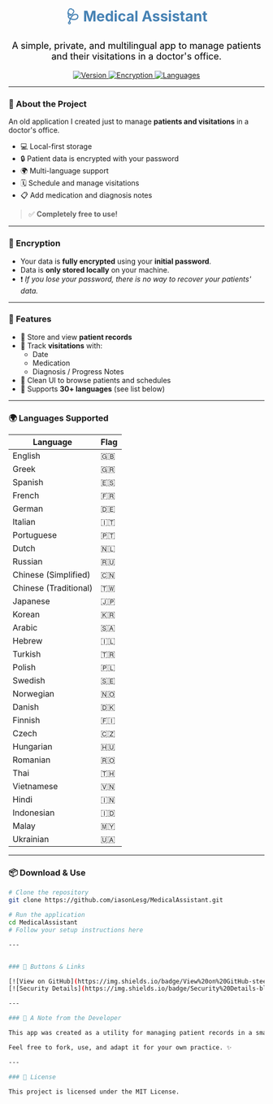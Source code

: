 <h1 align="center" style="color:steelblue;">🩺 Medical Assistant</h1>

<p align="center" style="color:black; font-size:18px;">
A simple, private, and multilingual app to manage patients and their visitations in a doctor's office.
</p>

<p align="center">
  <a href="#features">
    <img src="https://img.shields.io/badge/Version-1.0-steelblue?style=for-the-badge&logo=github" alt="Version">
  </a>
  <a href="#encryption">
    <img src="https://img.shields.io/badge/Encrypted-Yes-black?style=for-the-badge&logo=lock" alt="Encryption">
  </a>
  <a href="#languages-supported">
    <img src="https://img.shields.io/badge/Languages-30+-steelblue?style=for-the-badge&logo=googletranslate" alt="Languages">
  </a>
</p>

---

### 📝 About the Project

An old application I created just to manage **patients and visitations** in a doctor's office.

- 💻 Local-first storage  
- 🔒 Patient data is encrypted with your password  
- 🌍 Multi-language support  
- 🗓️ Schedule and manage visitations  
- 📋 Add medication and diagnosis notes  

> ✅ **Completely free to use!**

---

### 🔐 Encryption

- Your data is **fully encrypted** using your **initial password**.  
- Data is **only stored locally** on your machine.  
- ❗ _If you lose your password, there is no way to recover your patients' data._

---

### 🌟 Features

- 👤 Store and view **patient records**  
- 📅 Track **visitations** with:
  - Date  
  - Medication  
  - Diagnosis / Progress Notes  
- 🧭 Clean UI to browse patients and schedules  
- 💬 Supports **30+ languages** (see list below)

---

### 🌍 Languages Supported

| Language               | Flag |
|------------------------|------|
| English                | 🇬🇧 |
| Greek                  | 🇬🇷 |
| Spanish                | 🇪🇸 |
| French                 | 🇫🇷 |
| German                 | 🇩🇪 |
| Italian                | 🇮🇹 |
| Portuguese             | 🇵🇹 |
| Dutch                  | 🇳🇱 |
| Russian                | 🇷🇺 |
| Chinese (Simplified)   | 🇨🇳 |
| Chinese (Traditional)  | 🇹🇼 |
| Japanese               | 🇯🇵 |
| Korean                 | 🇰🇷 |
| Arabic                 | 🇸🇦 |
| Hebrew                 | 🇮🇱 |
| Turkish                | 🇹🇷 |
| Polish                 | 🇵🇱 |
| Swedish                | 🇸🇪 |
| Norwegian              | 🇳🇴 |
| Danish                 | 🇩🇰 |
| Finnish                | 🇫🇮 |
| Czech                  | 🇨🇿 |
| Hungarian              | 🇭🇺 |
| Romanian               | 🇷🇴 |
| Thai                   | 🇹🇭 |
| Vietnamese             | 🇻🇳 |
| Hindi                  | 🇮🇳 |
| Indonesian             | 🇮🇩 |
| Malay                  | 🇲🇾 |
| Ukrainian              | 🇺🇦 |

---

### 📦 Download & Use

```bash
# Clone the repository
git clone https://github.com/iasonLesg/MedicalAssistant.git

# Run the application
cd MedicalAssistant
# Follow your setup instructions here

---


### 🚀 Buttons & Links

[![View on GitHub](https://img.shields.io/badge/View%20on%20GitHub-steelblue?style=for-the-badge&logo=github)](https://github.com/iasonLesg/MedicalAssistant)
[![Security Details](https://img.shields.io/badge/Security%20Details-black?style=for-the-badge&logo=lock)](#encryption)

---

### 🙏 A Note from the Developer

This app was created as a utility for managing patient records in a small clinic. It may be old, but it remains functional, privacy‑focused, and lightweight.

Feel free to fork, use, and adapt it for your own practice. ✨

---

### 📄 License

This project is licensed under the MIT License.
